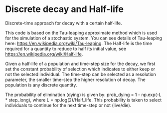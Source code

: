 # Discrete decay and Half-life
Discrete-time approach for decay with a certain half-life.

This code is based on the Tau-leaping approximate method which is used for the simulation of a stochastic system.
You can see details of Tau-leaping here: https://en.wikipedia.org/wiki/Tau-leaping.
The Half-life is the time required for a quantity to reduce to half its initial value, see https://en.wikipedia.org/wiki/Half-life.

Given a half-life of a population and time-step size for the decay, we first set the constant probability of selection which indicates to either keep or not the selected individual. The time-step can be selected as a resolution parameter, the smaller time-step the higher resolution of decay. The population is any discrete quantity.

The probability of elimination (dying) is given by:
prob_dying = 1 - np.exp(-L * step_long), where L = np.log(2)/Half_life.
This probability is taken to select individuals to continue for the next time-step or not (live/die).


